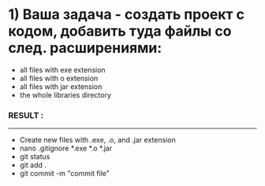 #  1) Ваша задача - создать проект с кодом, добавить туда файлы со след. расширениями:

 * all files with exe extension
 * all files with o extension
 * all files with jar extension
 * the whole libraries directory
### RESULT :
***
 * Create new files with .exe, .o, and .jar extension
 * nano .gitignore *.exe *.o *.jar
 * git status
 * git add .
 * git commit -m "commit file"